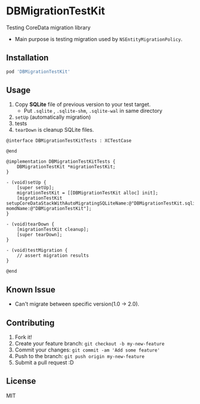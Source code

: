 # DBMigrationTestKit

Testing CoreData migration library

- Main purpose is testing migration used by `NSEntityMigrationPolicy`.

## Installation

```sh
pod 'DBMigrationTestKit'
```

## Usage

1. Copy **SQLite** file of previous version to your test target.
    * Put `.sqlite` , `.sqlite-shm`, `.sqlite-wal` in same directory
2. `setUp` (automatically migration)
3. tests
4. `tearDown` is cleanup SQLite files.

``` objc
@interface DBMigrationTestKitTests : XCTestCase

@end

@implementation DBMigrationTestKitTests {
    DBMigrationTestKit *migrationTestKit;
}

- (void)setUp {
    [super setUp];
    migrationTestKit = [[DBMigrationTestKit alloc] init];
    [migrationTestKit setupCoreDataStackWithAutoMigratingSQLiteName:@"DBMigrationTestKit.sqlite" momdName:@"DBMigrationTestKit"];
}

- (void)tearDown {
    [migrationTestKit cleanup];
    [super tearDown];
}

- (void)testMigration {
    // assert migration results
}

@end
```

## Known Issue

* Can't migrate between specific version(1.0 -> 2.0).
   

## Contributing

1. Fork it!
2. Create your feature branch: `git checkout -b my-new-feature`
3. Commit your changes: `git commit -am 'Add some feature'`
4. Push to the branch: `git push origin my-new-feature`
5. Submit a pull request :D

## License

MIT
